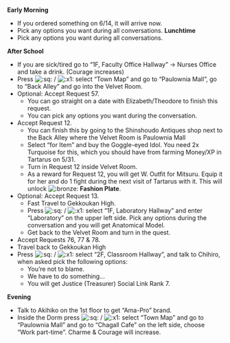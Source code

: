 **Early Morning**

- If you ordered something on 6/14, it will arrive now.
- Pick any options you want during all conversations.
  **Lunchtime**
- Pick any options you want during all conversations.

**After School**

- If you are sick/tired go to “1F, Faculty Office Hallway” -> Nurses Office and take a drink. (Courage increases)
- Press ![:sq:](https://www.powerpyx.com/wp-includes/images/smilies/square.png) / ![:x1:](https://www.powerpyx.com/wp-includes/images/smilies/x1.png) select “Town Map” and go to “Paulownia Mall”, go to “Back Alley” and go into the Velvet Room.
- Optional: Accept Request 57.
  - You can go straight on a date with Elizabeth/Theodore to finish this request.
  - You can pick any options you want during the conversation.
- Accept Request 12.
  - You can finish this by going to the Shinshoudo Antiques shop next to the Back Alley where the Velvet Room is Paulownia Mall
  - Select “for Item” and buy the Goggle-eyed Idol. You need 2x Turquoise for this, which you should have from farming Money/XP in Tartarus on 5/31.
  - Turn in Request 12 inside Velvet Room.
  - As a reward for Request 12, you will get W. Outfit for Mitsuru. Equip it for her and do 1 fight during the next visit of Tartarus with it. This will unlock ![:bronze:](https://www.powerpyx.com/wp-includes/images/smilies/bronze.png) **Fashion Plate**.
- Optional: Accept Request 13.
  - Fast Travel to Gekkoukan High.
  - Press ![:sq:](https://www.powerpyx.com/wp-includes/images/smilies/square.png) / ![:x1:](https://www.powerpyx.com/wp-includes/images/smilies/x1.png) select “1F, Laboratory Hallway” and enter “Laboratory” on the upper left side. Pick any options during the conversation and you will get Anatomical Model.
  - Get back to the Velvet Room and turn in the quest.
- Accept Requests 76, 77 & 78.
- Travel back to Gekkoukan High
- Press ![:sq:](https://www.powerpyx.com/wp-includes/images/smilies/square.png) / ![:x1:](https://www.powerpyx.com/wp-includes/images/smilies/x1.png) select “2F, Classroom Hallway”, and talk to Chihiro, when asked pick the following options:
  - You’re not to blame.
  - We have to do something…
  - You will get Justice (Treasurer) Social Link Rank 7.

**Evening**

- Talk to Akihiko on the 1st floor to get “Ama-Pro” brand.
- Inside the Dorm press ![:sq:](https://www.powerpyx.com/wp-includes/images/smilies/square.png) / ![:x1:](https://www.powerpyx.com/wp-includes/images/smilies/x1.png) select “Town Map” and go to “Paulownia Mall” and go to “Chagall Cafe” on the left side, choose “Work part-time”. Charme & Courage will increase.
